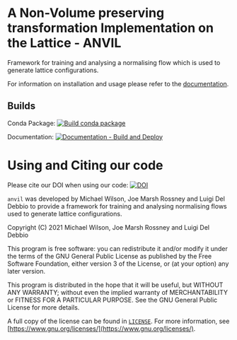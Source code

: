 # A Non-Volume preserving transformation Implementation on the Lattice - ANVIL

Framework for training and analysing a normalising flow which is used to generate
lattice configurations.

For information on installation and usage please refer to the
[documentation](https://wilsonmr.github.io/anvil/).

## Builds

Conda Package: [![Build conda package](https://github.com/wilsonmr/anvil/actions/workflows/build_conda.yml/badge.svg)](https://anaconda.org/wilsonmr/anvil)

Documentation: [![Documentation - Build and Deploy](https://github.com/wilsonmr/anvil/actions/workflows/build_docs.yml/badge.svg)](https://wilsonmr.github.io/anvil/)

# Using and Citing our code

Please cite our DOI when using our code:
[![DOI](https://zenodo.org/badge/DOI/10.5281/zenodo.4792249.svg)](https://doi.org/10.5281/zenodo.4792249)

`anvil` was developed by Michael Wilson, Joe Marsh Rossney and Luigi Del Debbio
to provide a framework for training and analysing normalising flows used to
generate lattice configurations.

Copyright (C) 2021  Michael Wilson, Joe Marsh Rossney and Luigi Del Debbio

This program is free software: you can redistribute it and/or modify
it under the terms of the GNU General Public License as published by
the Free Software Foundation, either version 3 of the License, or
(at your option) any later version.

This program is distributed in the hope that it will be useful,
but WITHOUT ANY WARRANTY; without even the implied warranty of
MERCHANTABILITY or FITNESS FOR A PARTICULAR PURPOSE.  See the
GNU General Public License for more details.

A full copy of the license can be found in [`LICENSE`](./LICENSE).
For more information,
see [https://www.gnu.org/licenses/](https://www.gnu.org/licenses/).
